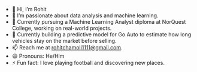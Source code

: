- 👋 Hi, I’m Rohit
- 👀 I’m passionate about data analysis and machine learning.  
- 🌱 Currently pursuing a Machine Learning Analyst diploma at NorQuest College, working on real-world projects.  
- 💞️ Currently building a predictive model for Go Auto to estimate how long vehicles stay on the market before selling.
- 📫 Reach me at rohitchamoli1111@gmail.com.  
- 😄 Pronouns: He/Him
- ⚡ Fun fact: I love playing football and discovering new places.


